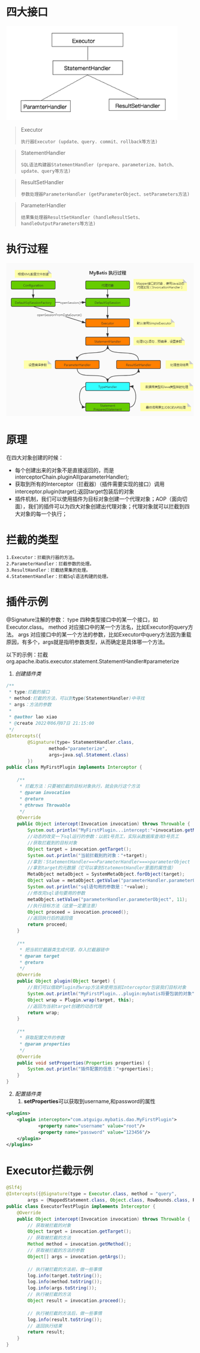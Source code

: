 #

# 四大接口

![image-20220606211214237](image/3-plugin/image-20220606211214237.png)

> Executor
>
> `执行器Executor (update、query. commit、rollback等方法)`



> StatementHandler
>
> `SQL语法构建器StatementHandler (prepare、parameterize、batch、update、query等方法)`



> ResultSetHandler
>
> `参数处理器ParameterHandler (getParameterObject、setParameters方法)`



> ParameterHandler
>
> `结果集处理器ResultSetHandler (handleResultSets、handleOutputParameters等方法)`

# 执行过程

![image-20250516194249689](image/4-plugin/image-20250516194249689.png)

# 原理

在四大对象创建的时候：

- 每个创建出来的对象不是直接返回的，而是interceptorChain.pluginAll(parameterHandler);
- 获取到所有的Interceptor（拦截器）（插件需要实现的接口）调用interceptor.plugin(target);返回target包装后的对象
- 插件机制，我们可以使用插件为目标对象创建一个代理对象；AOP（面向切面），我们的插件可以为四大对象创建出代理对象；代理对象就可以拦截到四大对象的每一个执行；



# 拦截的类型

```text
1.Executor：拦截执行器的方法。
2.ParameterHandler：拦截参数的处理。
3.ResultHandler：拦截结果集的处理。
4.StatementHandler：拦截Sql语法构建的处理。
```

# 插件示例

@Signature注解的参数：
type	四种类型接口中的某一个接口，如Executor.class。
method	对应接口中的某一个方法名，比如Executor的query方法。
args	对应接口中的某一个方法的参数，比如Executor中query方法因为重载原因，有多个，args就是指明参数类型，从而确定是具体哪一个方法。



以下的示例：拦截org.apache.ibatis.executor.statement.StatementHandler#parameterize	

1. *创建插件类*

```java
/**
 * type:拦截的接口
 * method:拦截的方法，可以到type(StatementHandler)中寻找
 * args：方法的参数
 *
 * @author lao xiao
 * @create 2022年06月07日 21:15:00
 */
@Intercepts({
        @Signature(type= StatementHandler.class,
                method="parameterize",
                args=java.sql.Statement.class)
        })
public class MyFirstPlugin implements Interceptor {

    /**
     * 拦截方法：只要被拦截的目标对象执行，就会执行这个方法
     * @param invocation
     * @return
     * @throws Throwable
     */
    @Override
    public Object intercept(Invocation invocation) throws Throwable {
        System.out.println("MyFirstPlugin...intercept:"+invocation.getMethod());
        //动态的改变一下sql运行的参数：以前1号员工，实际从数据库查询3号员工
        //获取拦截到的目标对象
        Object target = invocation.getTarget();
        System.out.println("当前拦截到的对象："+target);
        //拿到：StatementHandler==>ParameterHandler===>parameterObject
        //拿到target的元数据（它可以拿到StatementHandler里面的属性值）
        MetaObject metaObject = SystemMetaObject.forObject(target);
        Object value = metaObject.getValue("parameterHandler.parameterObject");
        System.out.println("sql语句用的参数是："+value);
        //修改完sql语句要用的参数
        metaObject.setValue("parameterHandler.parameterObject", 11);
        //执行目标方法（这里一定要注意）
        Object proceed = invocation.proceed();
        //返回执行后的返回值
        return proceed;
    }

    /**
     * 把当前拦截器类生成代理，存入拦截器链中
     * @param target
     * @return
     */
    @Override
    public Object plugin(Object target) {
        //我们可以借助Plugin的wrap方法来使用当前Interceptor包装我们目标对象
        System.out.println("MyFirstPlugin...plugin:mybatis将要包装的对象"+target);
        Object wrap = Plugin.wrap(target, this);
        //返回为当前target创建的动态代理
        return wrap;
    }

    /**
     * 获取配置文件的参数
     * @param properties
     */
    @Override
    public void setProperties(Properties properties) {
        System.out.println("插件配置的信息："+properties);
    }
}
```

2. *配置插件类*
   1. <b id="blue">setProperties</b>可以获取到username,和password的属性

```xml
<plugins>
	<plugin interceptor="com.atguigu.mybatis.dao.MyFirstPlugin">
			<property name="username" value="root"/>
			<property name="password" value="123456"/>
	</plugin>
</plugins>
```

# Executor拦截示例

```java
@Slf4j
@Intercepts({@Signature(type = Executor.class, method = "query",
        args = {MappedStatement.class, Object.class, RowBounds.class, ResultHandler.class})})
public class ExecutorTestPlugin implements Interceptor {
    @Override
    public Object intercept(Invocation invocation) throws Throwable {
        // 获取被拦截的对象
        Object target = invocation.getTarget();
        // 获取被拦截的方法
        Method method = invocation.getMethod();
        // 获取被拦截的方法的参数
        Object[] args = invocation.getArgs();

        // 执行被拦截的方法前，做一些事情
        log.info(target.toString());
        log.info(method.toString());
        log.info(args.toString());
        // 执行被拦截的方法
        Object result = invocation.proceed();

        // 执行被拦截的方法后，做一些事情
        log.info(result.toString());
        // 返回执行结果
        return result;
    }
}
```

